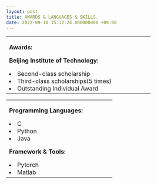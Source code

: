 ```yaml
---
layout: post
title: AWARDS & LANGUAGES & SKILLS.
date: 2022-09-10 15:32:24.000000000 +09:00
---
```


<table border="0">
  <tr>
    <td width="75%" align="left">
      <font size="3">
      <p><strong>Awards:</strong></p>
      <p><strong>Beijing Institute of Technology:</strong></p>
      <ui>
        <li>Second-class scholarship</li>
        <li>Third-class scholarships(5 times)</li>
        <li>Outstanding Individual Award</li>
      </ui>
      </font>
    </td>
  </tr>
</table>


<table border="0">
  <tr>
    <td width="75%" align="left">
      <font size="3">
      <p><strong>Programming Languages:</strong></p>
      <ui>
        <li>C</li>
        <li>Python</li>
        <li>Java</li>
      </ui>
      <p><strong>Framework & Tools:</strong></p>
      <ui>
        <li>Pytorch</li>
        <li>Matlab</li>
      </ui>
      </font>
    </td>
  </tr>
</table>
